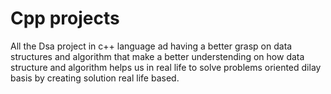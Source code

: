# Cpp projects
All the Dsa project in c++ language ad having a better grasp on data structures and algorithm that make a better understending on how data structure and algorithm helps us in real life to solve problems oriented dilay basis by creating solution real life based.
